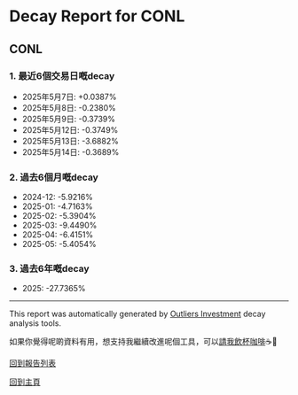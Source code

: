 # Decay Report for CONL

## CONL

### 1. 最近6個交易日嘅decay

- 2025年5月7日: +0.0387%
- 2025年5月8日: -0.2380%
- 2025年5月9日: -0.3739%
- 2025年5月12日: -0.3749%
- 2025年5月13日: -3.6882%
- 2025年5月14日: -0.3689%

### 2. 過去6個月嘅decay

- 2024-12: -5.9216%
- 2025-01: -4.7163%
- 2025-02: -5.3904%
- 2025-03: -9.4490%
- 2025-04: -6.4151%
- 2025-05: -5.4054%

### 3. 過去6年嘅decay

- 2025: -27.7365%

------------------------------
This report was automatically generated by [Outliers Investment](https://outliersecon.github.io/Outliers-Investment/) decay analysis tools.

如果你覺得呢啲資料有用，想支持我繼續改進呢個工具，可以[請我飲杯咖啡](https://buymeacoffee.com/outliersecon)☕🙏

[回到報告列表](https://outliersecon.github.io/Outliers-Investment/reports/reports_public)

[回到主頁](https://outliersecon.github.io/Outliers-Investment/)